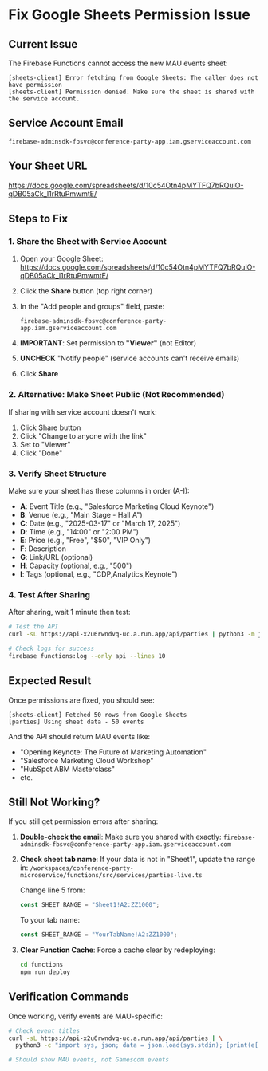 # Fix Google Sheets Permission Issue

## Current Issue
The Firebase Functions cannot access the new MAU events sheet:
```
[sheets-client] Error fetching from Google Sheets: The caller does not have permission
[sheets-client] Permission denied. Make sure the sheet is shared with the service account.
```

## Service Account Email
`firebase-adminsdk-fbsvc@conference-party-app.iam.gserviceaccount.com`

## Your Sheet URL
https://docs.google.com/spreadsheets/d/10c54Otn4pMYTFQ7bRQulO-qDB05aCk_l1rRtuPmwmtE/

## Steps to Fix

### 1. Share the Sheet with Service Account

1. Open your Google Sheet: https://docs.google.com/spreadsheets/d/10c54Otn4pMYTFQ7bRQulO-qDB05aCk_l1rRtuPmwmtE/

2. Click the **Share** button (top right corner)

3. In the "Add people and groups" field, paste:
   ```
   firebase-adminsdk-fbsvc@conference-party-app.iam.gserviceaccount.com
   ```

4. **IMPORTANT**: Set permission to **"Viewer"** (not Editor)

5. **UNCHECK** "Notify people" (service accounts can't receive emails)

6. Click **Share**

### 2. Alternative: Make Sheet Public (Not Recommended)

If sharing with service account doesn't work:

1. Click Share button
2. Click "Change to anyone with the link"
3. Set to "Viewer"
4. Click "Done"

### 3. Verify Sheet Structure

Make sure your sheet has these columns in order (A-I):
- **A**: Event Title (e.g., "Salesforce Marketing Cloud Keynote")
- **B**: Venue (e.g., "Main Stage - Hall A")
- **C**: Date (e.g., "2025-03-17" or "March 17, 2025")
- **D**: Time (e.g., "14:00" or "2:00 PM")
- **E**: Price (e.g., "Free", "$50", "VIP Only")
- **F**: Description
- **G**: Link/URL (optional)
- **H**: Capacity (optional, e.g., "500")
- **I**: Tags (optional, e.g., "CDP,Analytics,Keynote")

### 4. Test After Sharing

After sharing, wait 1 minute then test:

```bash
# Test the API
curl -sL https://api-x2u6rwndvq-uc.a.run.app/api/parties | python3 -m json.tool | head -50

# Check logs for success
firebase functions:log --only api --lines 10
```

## Expected Result

Once permissions are fixed, you should see:
```
[sheets-client] Fetched 50 rows from Google Sheets
[parties] Using sheet data - 50 events
```

And the API should return MAU events like:
- "Opening Keynote: The Future of Marketing Automation"
- "Salesforce Marketing Cloud Workshop"
- "HubSpot ABM Masterclass"
- etc.

## Still Not Working?

If you still get permission errors after sharing:

1. **Double-check the email**: Make sure you shared with exactly:
   `firebase-adminsdk-fbsvc@conference-party-app.iam.gserviceaccount.com`

2. **Check sheet tab name**: If your data is not in "Sheet1", update the range in:
   `/workspaces/conference-party-microservice/functions/src/services/parties-live.ts`
   
   Change line 5 from:
   ```typescript
   const SHEET_RANGE = "Sheet1!A2:ZZ1000";
   ```
   To your tab name:
   ```typescript
   const SHEET_RANGE = "YourTabName!A2:ZZ1000";
   ```

3. **Clear Function Cache**: Force a cache clear by redeploying:
   ```bash
   cd functions
   npm run deploy
   ```

## Verification Commands

Once working, verify events are MAU-specific:

```bash
# Check event titles
curl -sL https://api-x2u6rwndvq-uc.a.run.app/api/parties | \
  python3 -c "import sys, json; data = json.load(sys.stdin); [print(e['title']) for e in data['data'][:5]]"

# Should show MAU events, not Gamescom events
```